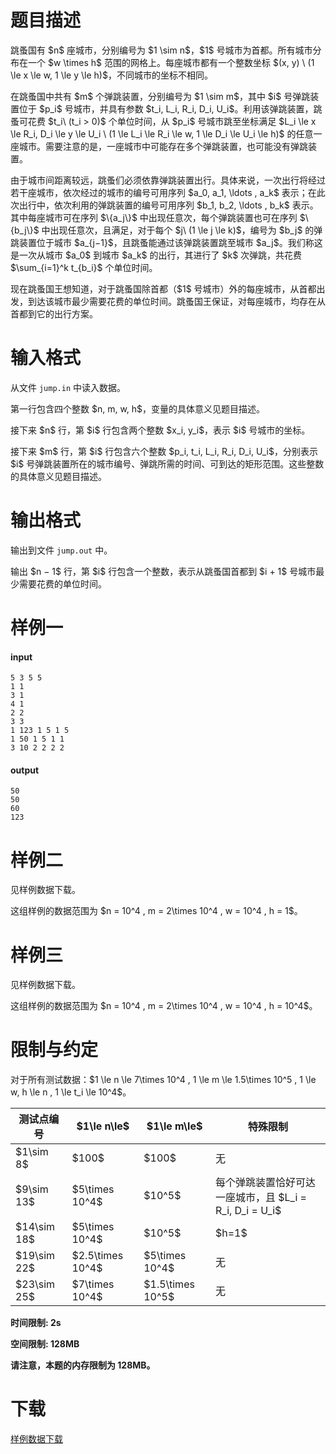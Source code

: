 # 题目描述

<p>跳蚤国有 $n$ 座城市，分别编号为 $1 \sim n$，$1$ 号城市为首都。所有城市分布在一个 $w \times h$ 范围的网格上。每座城市都有一个整数坐标 $(x, y) \ (1 \le x \le w, 1 \le y \le h)$，不同城市的坐标不相同。</p>
<p>在跳蚤国中共有 $m$ 个弹跳装置，分别编号为 $1 \sim m$，其中 $i$ 号弹跳装置位于 $p_i$ 号城市，并具有参数 $t_i, L_i, R_i, D_i, U_i$。利用该弹跳装置，跳蚤可花费 $t_i\ (t_i &gt; 0)$ 个单位时间，从 $p_i$ 号城市跳至坐标满足 $L_i \le x \le R_i, D_i \le y \le U_i \ (1 \le L_i \le R_i \le w, 1 \le D_i \le U_i \le h)$ 的任意一座城市。需要注意的是，一座城市中可能存在多个弹跳装置，也可能没有弹跳装置。</p>
<p>由于城市间距离较远，跳蚤们必须依靠弹跳装置出行。具体来说，一次出行将经过若干座城市，依次经过的城市的编号可用序列 $a_0, a_1, \ldots , a_k$ 表示；在此次出行中，依次利用的弹跳装置的编号可用序列 $b_1, b_2, \ldots , b_k$ 表示。其中每座城市可在序列 $\{a_j\}$ 中出现任意次，每个弹跳装置也可在序列 $\{b_j\}$ 中出现任意次，且满足，对于每个 $j\  (1 \le j \le k)$，编号为 $b_j$ 的弹跳装置位于城市 $a_{j−1}$，且跳蚤能通过该弹跳装置跳至城市 $a_j$。我们称这是一次从城市 $a_0$ 到城市 $a_k$ 的出行，其进行了 $k$ 次弹跳，共花费 $\sum_{i=1}^k t_{b_i}$ 个单位时间。</p>
<p>现在跳蚤国王想知道，对于跳蚤国除首都（$1$ 号城市）外的每座城市，从首都出发，到达该城市最少需要花费的单位时间。跳蚤国王保证，对每座城市，均存在从首都到它的出行方案。</p>

# 输入格式


<p>从文件 <code>jump.in</code> 中读入数据。</p>
<p>第一行包含四个整数 $n, m, w, h$，变量的具体意义见题目描述。</p>
<p>接下来 $n$ 行，第 $i$ 行包含两个整数 $x_i, y_i$，表示 $i$ 号城市的坐标。</p>
<p>接下来 $m$ 行，第 $i$ 行包含六个整数 $p_i, t_i, L_i, R_i, D_i, U_i$，分别表示 $i$ 号弹跳装置所在的城市编号、弹跳所需的时间、可到达的矩形范围。这些整数的具体意义见题目描述。</p>

# 输出格式


<p>输出到文件 <code>jump.out</code> 中。</p>
<p>输出 $n − 1$ 行，第 $i$ 行包含一个整数，表示从跳蚤国首都到 $i + 1$ 号城市最少需要花费的单位时间。</p>

# 样例一


<h4>input</h4>
<pre><code>5 3 5 5
1 1
3 1
4 1
2 2
3 3
1 123 1 5 1 5
1 50 1 5 1 1
3 10 2 2 2 2</code></pre>
<h4>output</h4>
<pre><code>50
50
60
123</code></pre>

# 样例二


<p>见样例数据下载。</p>
<p>这组样例的数据范围为 $n = 10^4 , m = 2\times 10^4 , w = 10^4 , h = 1$。</p>

# 样例三


<p>见样例数据下载。</p>
<p>这组样例的数据范围为 $n = 10^4 , m = 2\times 10^4 , w = 10^4 , h = 10^4$。</p>

# 限制与约定


<p>对于所有测试数据：$1 \le n \le 7\times 10^4 , 1 \le m \le 1.5\times 10^5 , 1 \le w, h \le n , 1 \le t_i \le 10^4$。</p>
 <div class="table-responsive">
<table class="table table-bordered table-text-center table-verticle-middle"><thead><tr><th>测试点编号</th><th>$1\le n\le$</th><th>$1\le m\le$</th><th>特殊限制</th></tr></thead><tbody><tr><td>  $1\sim 8$  </td><td>           $100$            </td><td>       $100$        </td><td>                           无                            </td></tr><tr><td> $9\sim 13$  </td><td>       $5\times 10^4$       </td><td>       $10^5$       </td><td> 每个弹跳装置恰好可达一座城市，且 $L_i = R_i, D_i = U_i$ </td></tr><tr><td> $14\sim 18$ </td><td> $5\times 10^4$ </td><td> $10^5$ </td><td>                          $h=1$                          </td></tr><tr><td> $19\sim 22$ </td><td>      $2.5\times 10^4$      </td><td>   $5\times 10^4$   </td><td>                           无                            </td></tr><tr><td> $23\sim 25$ </td><td>       $7\times 10^4$       </td><td>  $1.5\times 10^5$  </td><td>                           无                            </td></tr></tbody></table></div>

<p><strong>时间限制: 2s</strong></p>
<p><strong>空间限制: 128MB</strong></p>
<p><strong>请注意，本题的内存限制为 128MB。</strong></p>

# 下载


<p><a href="/download.php?type=problem&amp;id=481">样例数据下载</a></p>
